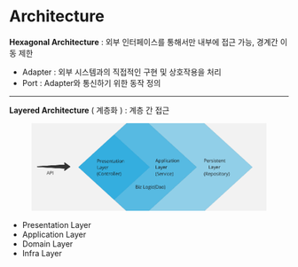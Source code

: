 # Architecture

**Hexagonal Architecture** : 외부 인터페이스를 통해서만 내부에 접근 가능, 경계간 이동 제한

* Adapter : 외부 시스템과의 직접적인 구현 및 상호작용을 처리
* Port : Adapter와 통신하기 위한 동작 정의

***

**Layered Architecture** ( 계층화 ) : 계층 간 접근

<figure><img src="../../.gitbook/assets/image.png" alt=""><figcaption></figcaption></figure>

* Presentation  Layer
* Application  Layer
* Domain Layer
* Infra Layer
